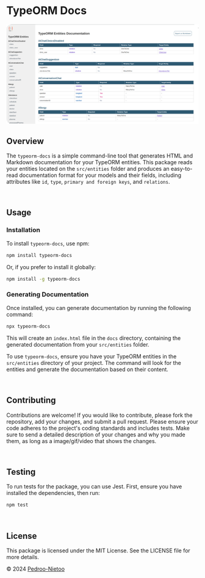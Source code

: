 # TypeORM Docs

![Project Banner](https://raw.githubusercontent.com/Pedroo-Nietoo/TypeORM-Docs/refs/heads/main/images/project_image.png)

## Overview

The `typeorm-docs` is a simple command-line tool that generates HTML and Markdown documentation for your TypeORM entities. This package reads your entities located on the `src/entities` folder and produces an easy-to-read documentation format for your models and their fields, including attributes like `id`, `type`, `primary and foreign keys`, and `relations`.


<br>

## Usage

### Installation

To install `typeorm-docs`, use npm:

```bash
npm install typeorm-docs
```

Or, if you prefer to install it globally:

```bash
npm install -g typeorm-docs
```

### Generating Documentation
Once installed, you can generate documentation by running the following command:

```bash
npx typeorm-docs
```

This will create an `index.html` file in the `docs` directory, containing the generated documentation from your `src/entities` folder.

To use `typeorm-docs`, ensure you have your TypeORM entities in the `src/entities` directory of your project. The command will look for the entities and generate the documentation based on their content.

<br>

## Contributing
Contributions are welcome! If you would like to contribute, please fork the repository, add your changes, and submit a pull request. Please ensure your code adheres to the project's coding standards and includes tests. Make sure to send a detailed description of your changes and why you made them, as long as a image/gif/video that shows the changes.

<br>

## Testing
To run tests for the package, you can use Jest. First, ensure you have installed the dependencies, then run:

```bash
npm test
```

<br>

## License
This package is licensed under the MIT License. See the LICENSE file for more details.


© 2024 [Pedroo-Nietoo](https://github.com/Pedroo-Nietoo)